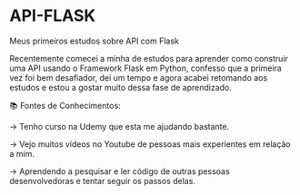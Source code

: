 # API-FLASK
Meus primeiros estudos sobre API com Flask

Recentemente comecei a minha de estudos para aprender como  construir uma API usando o Framework Flask em Python, confesso que a primeira vez foi bem desafiador, dei um tempo e agora acabei retomando aos estudos e estou a gostar muito dessa fase de aprendizado.



📚 Fontes de Conhecimentos:

-> Tenho curso na Udemy que esta me ajudando bastante.

-> Vejo muitos vídeos no Youtube de pessoas mais experientes em relação a mim.

-> Aprendendo a pesquisar e ler código de outras pessoas desenvolvedoras e tentar seguir os passos delas.

